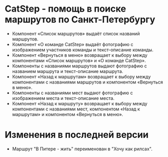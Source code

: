 # CatStep - помощь в поиске маршрутов по Санкт-Петербургу
* Компонент «Список маршрутов» выдаёт список названий маршрутов.
* Компонент «О команде CatStep» выдаёт фотографию с изображением участников команды и текст-описание команды.
* Компонент «Вернуться в меню» возвращает к выбору между компонентами «Список маршрутов» и «О команде CatStep».
* Компоненты с названиями маршрутов выдают фотографию с названием маршрута и текст-описание маршрута.
* Компонент «Назад к маршрутам» возвращает к выбору между компонентами с названиями маршрутов и компонентом «Вернуться в меню».
* Компоненты с названиями мест выдают фотографию с изображением места и текст-описание места.
* Компонент «Назад к маршруту» возвращает к выбору между компонентами с названиями мест, компонентом «Назад к маршрутам» и компонентом «Вернуться в меню».

# Изменения в последней версии
* Маршрут "В Питере - жить" переименован в "Хочу как рилсах".
